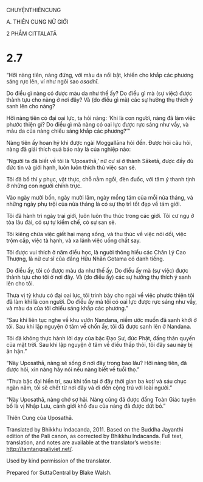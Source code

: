 CHUYỆNTHIÊNCUNG

A. THIÊN CUNG NỮ GIỚI

2 PHẨM CITTALATĀ

# 2.7

“Hỡi nàng tiên, nàng đứng, với màu da nổi bật, khiến cho khắp các phương sáng rực lên, ví như ngôi sao _osadhī_.

Do điều gì nàng có được màu da như thế ấy? Do điều gì mà (sự việc) được thành tựu cho nàng ở nơi đây? Và (do điều gì mà) các sự hưởng thụ thích ý sanh lên cho nàng?

Hỡi nàng tiên có đại oai lực, ta hỏi nàng: ‘Khi là con người, nàng đã làm việc phước thiện gì? Do điều gì mà nàng có oai lực được rực sáng như vầy, và màu da của nàng chiếu sáng khắp các phương?’”

Nàng tiên ấy hoan hỷ khi được ngài Moggallāna hỏi đến. Ðược hỏi câu hỏi, nàng đã giải thích quả báo này là của nghiệp nào:

“Người ta đã biết về tôi là ‘Uposathā,’ nữ cư sĩ ở thành Sāketā, được đầy đủ đức tin và giới hạnh, luôn luôn thích thú việc san sẻ.

Tôi đã bố thí y phục, vật thực, chỗ nằm ngồi, đèn đuốc, với tâm ý thanh tịnh ở những con người chính trực.

Vào ngày mười bốn, ngày mười lăm, ngày mồng tám của mỗi nửa tháng, và những ngày phụ trội của nửa tháng là có sự thọ trì tốt đẹp về tám giới.

Tôi đã hành trì ngày trai giới, luôn luôn thu thúc trong các giới. Tôi cư ngụ ở tòa lâu đài, có sự tự kiềm chế, có sự san sẻ.

Tôi kiêng chừa việc giết hại mạng sống, và thu thúc về việc nói dối, việc trộm cắp, việc tà hạnh, và xa lánh việc uống chất say.

Tôi được vui thích ở năm điều học, là người thông hiểu các Chân Lý Cao Thượng, là nữ cư sĩ của đấng Hữu Nhãn Gotama có danh tiếng.

Do điều ấy, tôi có được màu da như thế ấy. Do điều ấy mà (sự việc) được thành tựu cho tôi ở nơi đây. Và (do điều ấy) các sự hưởng thụ thích ý sanh lên cho tôi.

Thưa vị tỳ khưu có đại oai lực, tôi trình bày cho ngài về việc phước thiện tôi đã làm khi là con người. Do điều ấy mà tôi có oai lực được rực sáng như vầy, và màu da của tôi chiếu sáng khắp các phương.”

“Sau khi liên tục nghe về khu vườn Nandana, niềm ước muốn đã sanh khởi ở tôi. Sau khi lập nguyện ở tâm về chốn ấy, tôi đã được sanh lên ở Nandana.

Tôi đã không thực hành lời dạy của bậc Đạo Sư, đức Phật, đấng thân quyến của mặt trời. Sau khi lập nguyện ở tâm về điều thấp thỏi, tôi đây sau này bị ân hận.”

“Này Uposathā, nàng sẽ sống ở nơi đây trong bao lâu? Hỡi nàng tiên, đã được hỏi, xin nàng hãy nói nếu nàng biết về tuổi thọ.”

“Thưa bậc đại hiền trí, sau khi tồn tại ở đây thời gian ba _koṭi_ và sáu chục ngàn năm, tôi sẽ chết từ nơi đây và đi đến cộng trú với loài người.”

“Này Uposathā, nàng chớ sợ hãi. Nàng cũng đã được đấng Toàn Giác tuyên bố là vị Nhập Lưu, cảnh giới khổ đau của nàng đã được dứt bỏ.”

Thiên Cung của Uposathā.

Translated by Bhikkhu Indacanda, 2011. Based on the Buddha Jayanthi edition of the Pali canon, as corrected by Bhikkhu Indacanda. Full text, translation, and notes are available at the translator’s website: http://tamtangpaliviet.net/.

Used by kind permission of the translator.

Prepared for SuttaCentral by Blake Walsh.